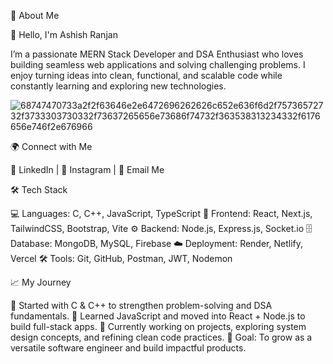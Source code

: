 🚀 About Me

👋 Hello, I'm Ashish Ranjan

I’m a passionate MERN Stack Developer and DSA Enthusiast who loves building seamless web applications and solving challenging problems.
I enjoy turning ideas into clean, functional, and scalable code while constantly learning and exploring new technologies.

![68747470733a2f2f63646e2e6472696262626c652e636f6d2f75736572732f3733303730332f73637265656e73686f74732f363538313234332f6176656e746f2e676966](https://github.com/user-attachments/assets/3d4768bb-bb28-4ce6-8cdc-c43a6812e1a1)


🌍 Connect with Me

🔗 LinkedIn
 | 📸 Instagram
 | 📧 Email Me

🛠 Tech Stack

💻 Languages: C, C++, JavaScript, TypeScript
🎨 Frontend: React, Next.js, TailwindCSS, Bootstrap, Vite
⚙️ Backend: Node.js, Express.js, Socket.io
🗄 Database: MongoDB, MySQL, Firebase
☁️ Deployment: Render, Netlify, Vercel
🛠 Tools: Git, GitHub, Postman, JWT, Nodemon

📈 My Journey

🔹 Started with C & C++ to strengthen problem-solving and DSA fundamentals.
🔹 Learned JavaScript and moved into React + Node.js to build full-stack apps.
🔹 Currently working on projects, exploring system design concepts, and refining clean code practices.
🎯 Goal: To grow as a versatile software engineer and build impactful products.
